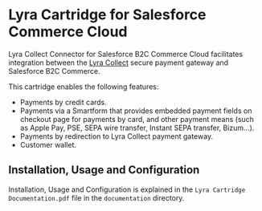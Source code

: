 # Lyra Cartridge for Salesforce Commerce Cloud 

Lyra Collect Connector for Salesforce B2C Commerce Cloud facilitates integration between the [Lyra Collect](https://docs.lyra.com/en/) secure payment gateway and Salesforce B2C Commerce.

This cartridge enables the following features:
* Payments by credit cards.
* Payments via a Smartform that provides embedded payment fields on checkout page for payments by card, and other payment means (such as Apple Pay, PSE, SEPA wire transfer, Instant SEPA transfer, Bizum...).
* Payments by redirection to Lyra Collect payment gateway.
* Customer wallet.

## Installation, Usage and Configuration

Installation, Usage and Configuration is explained in the `Lyra Cartridge Documentation.pdf` file in the `documentation` directory.
